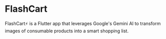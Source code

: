 # FlashCart
FlashCart⚡ is a Flutter app that leverages Google's Gemini AI to transform images of consumable products into a smart shopping list. 
